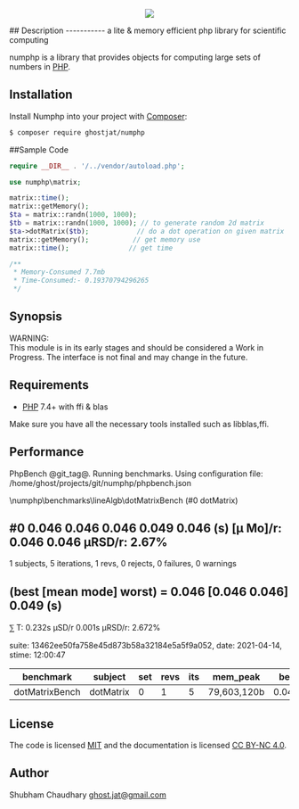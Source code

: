 <p align="center">
  <img src="https://github.com/ghostjat/numphp/blob/main/numphp.png">
</p>
## Description
   -----------
a lite &amp; memory efficient  php library for scientific computing

numphp is a library that provides objects for computing large sets of numbers in [PHP](https://php.net).

## Installation
Install Numphp into your project with [Composer](https://getcomposer.org/):
```sh
$ composer require ghostjat/numphp
```
##Sample Code
```php
require __DIR__ . '/../vendor/autoload.php';

use numphp\matrix;

matrix::time();
matrix::getMemory();
$ta = matrix::randn(1000, 1000);    
$tb = matrix::randn(1000, 1000); // to generate random 2d matrix
$ta->dotMatrix($tb);            // do a dot operation on given matrix
matrix::getMemory();           // get memory use
matrix::time();               // get time

/**
 * Memory-Consumed 7.7mb
 * Time-Consumed:- 0.19370794296265
 */
```
Synopsis
--------
WARNING:  
This module is in its early stages and should be considered a Work in Progress.
The interface is not final and may change in the future. 

Requirements
------------
- [PHP](https://php.net) 7.4+ with ffi & blas

Make sure you have all the necessary tools installed such as libblas,ffi.

Performance
-----------
PhpBench @git_tag@. Running benchmarks.
Using configuration file: /home/ghost/projects/git/numphp/phpbench.json

\numphp\benchmarks\lineAlgb\dotMatrixBench (#0 dotMatrix)

#0  0.046 0.046 0.046 0.049 0.046 (s) [μ Mo]/r: 0.046 0.046 μRSD/r: 2.67%
-----------------------------------------------------------------------
1 subjects, 5 iterations, 1 revs, 0 rejects, 0 failures, 0 warnings

(best [mean mode] worst) = 0.046 [0.046 0.046] 0.049 (s)
--------------------------------------------------------
⅀
T: 0.232s μSD/r 0.001s μRSD/r: 2.672%

suite: 13462ee50fa758e45d873b58a32184e5a5f9a052, date: 2021-04-14, stime: 12:00:47

| benchmark      | subject   | set | revs | its | mem_peak    | best   | mean   | mode   | worst  | stdev  | rstdev | diff  |
|----------------|-----------|-----|------|-----|-------------|--------|--------|--------|--------|--------|--------|-------|
| dotMatrixBench | dotMatrix | 0   | 1    | 5   | 79,603,120b | 0.046s | 0.046s | 0.046s | 0.049s | 0.001s | 2.67%  | 1.00x |


License
-------
The code is licensed [MIT](LICENSE) and the documentation is licensed [CC BY-NC 4.0](https://creativecommons.org/licenses/by-nc/4.0/).

Author
------
Shubham Chaudhary <ghost.jat@gmail.com>